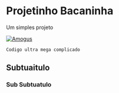 # Projetinho Bacaninha
Um simples projeto 

[<img src="Animação.gif" alt="Amogus">](https://www.screentogif.com/)

```Codigo ultra mega complicado ```

## Subtuaitulo 
### Sub Subtuatulo